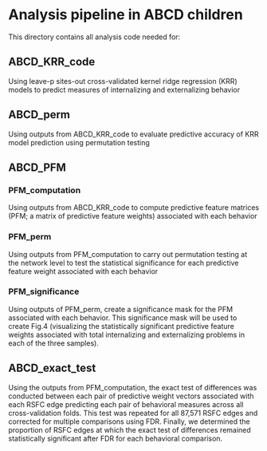 # Analysis pipeline in ABCD children
This directory contains all analysis code needed for:

## ABCD_KRR_code
Using leave-p sites-out cross-validated kernel ridge regression (KRR) models to predict measures of internalizing and externalizing behavior

## ABCD_perm
Using outputs from ABCD_KRR_code to evaluate predictive accuracy of KRR model prediction using permutation testing

## ABCD_PFM
### PFM_computation
Using outputs from ABCD_KRR_code to compute predictive feature matrices (PFM; a matrix of predictive feature weights) associated with each behavior
### PFM_perm
Using outputs from PFM_computation to carry out permutation testing at the network level to test the statistical significance for each predictive feature weight associated with each behavior
### PFM_significance
Using outputs of PFM_perm, create a significance mask for the PFM associated with each behavior. This significance mask will be used to create Fig.4 (visualizing the statistically significant predictive feature weights associated with total internalizing and externalizing problems in each of the three samples). 

## ABCD_exact_test
Using the outputs from PFM_computation, the exact test of differences was conducted between each pair of predictive weight vectors associated with each RSFC edge predicting each pair of behavioral measures across all cross-validation folds.
This test was repeated for all 87,571 RSFC edges and corrected for multiple comparisons using FDR. 
Finally, we determined the proportion of RSFC edges at which the exact test of differences remained statistically significant after FDR for each behavioral comparison. 
